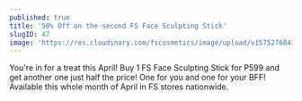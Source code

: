```yaml
---
published: true
title: '50% Off on the second FS Face Sculpting Stick'
slugID: 47
image: 'https://res.cloudinary.com/fscosmetics/image/upload/v1575276843/poster_5_waph3r.jpg'
---
```


You're in for a treat this April! Buy 1 FS Face Sculpting Stick for P599 and get another one just half the price! One for you and one for your BFF! Available this whole month of April in FS stores nationwide.
